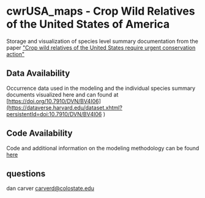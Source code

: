 # cwrUSA_maps - Crop Wild Relatives of the United States of America
Storage and visualization of species level summary documentation from the paper ["Crop wild relatives of the United States require urgent conservation action"](https://www.pnas.org/content/117/52/33351)

## Data Availability
Occurrence data used in the modeling and the individual species summary documents visualized here and can found at [https://doi.org/10.7910/DVN/BV4I06](https://dataverse.harvard.edu/dataset.xhtml?persistentId=doi:10.7910/DVN/BV4I06 )

## Code Availability

Code and additional information on the modeling methodology can be found [here](https://github.com/dcarver1/CWR-of-the-USA-Gap-Analysis)

## questions

dan carver
carverd@colostate.edu
